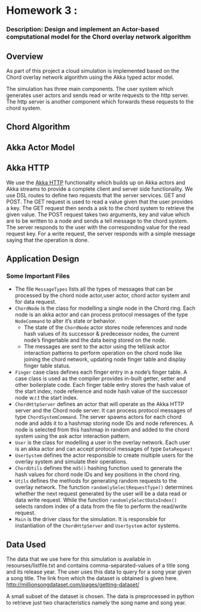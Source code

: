 # Homework 3 : 

### Description: Design and implement an Actor-based computational model for the Chord overlay network algorithm

## Overview
As part of this project a cloud simulation is implemented based on the Chord overlay network algorithm using the Akka typed actor model. 

The simulation has three main components. The user system which generates user actors and sends read or write requests to the http server. The http server is another component which forwards these requests to the chord system. 



## Chord Algorithm





## Akka Actor Model





## Akka HTTP

We use the [Akka HTTP](https://doc.akka.io/docs/akka-http/current/introduction.html) functionality which builds up on Akka actors and Akka streams to provide a complete client and server side functionality. We use DSL routes to define two requests that the server services. GET and POST.
The GET request is used to read a value given that the user provides a key. The GET request then sends a ask to the chord system to retrieve the given value. The POST request takes two arguments, key and value which are to be written to a node and sends a tell message to the chord system. The server responds to the user with the corresponding value for the read request key. For a write request, the server responds with a simple message saying that the operation is done.



## Application Design

### Some Important Files

- The file `MessageTypes` lists all the types of messages that can be processed by the chord node actor,user actor, chord actor system and for data request.
- `ChordNode` is the class for modelling a single node in the Chord ring. Each node is an akka actor and can process protocol messages of the type `NodeCommand` to alter it’s state or behavior.
  - The state of the `ChordNode` actor stores node references and node hash values of its successor & predecessor nodes, the current node’s fingertable and the data being stored on the node.
  - The messages are sent to the actor using the tell/ask actor interaction patterns to perform operation on the chord node like joining the chord network, updating node finger table and display finger table status. 
- `Finger` case class defines each finger entry in a node’s finger table. A case class is used as the compiler provides in-built getter, setter and other boilerplate code. Each finger table entry stores the hash value of the start index, node reference and node hash value of the successor node w.r.t the start index.
- `ChordHttpServer` defines an actor that will operate as the Akka HTTP server and the Chord node server. It can process protocol messages of type `ChordSystemCommand`. The server spawns actors for each chord node and adds it to a hashmap storing node IDs and node references. A node is selected from this hashmap in random and added to the chord system using the ask actor interaction pattern.
- `User` is the class for modelling a user in the overlay network. Each user is an akka actor and can accept protocol messages of type `DataRequest`
- `UserSystem` defines the actor responsible to create multiple users for the overlay system and simulate their operations.
- `ChordUtils` defines the `md5()` hashing function used to generate the hash values for chord node IDs and key positions in the chord ring.
- `Utils` defines the methods for generating random requests to the overlay network. The function `randomlySelectRequestType()` determines whether the next request generated by the user will be a data read or data write request. While the function `randomlySelectDataIndex()` selects random index of a data from the file to perform the read/write request.
- `Main` is the driver class for the simulation. It is responsible for instantiation of the `ChordHttpServer` and `UserSystem` actor systems.



## Data Used

The data that we use here for this simulation is available in resourses/listfile.txt and contains comma-separated-values of a title song and its release year.
The user uses this data to query for a song year given a song title. The link from which the dataset is obtained is given here. http://millionsongdataset.com/pages/getting-dataset/


A small subset of the dataset is chosen. The data is preprocessed in python to retrieve just two characteristics namely the song name and song year. 